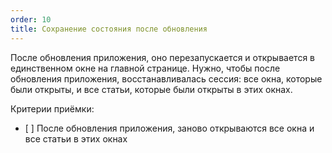 ```yaml
---
order: 10
title: Сохранение состояния после обновления
---
```


После обновления приложения, оно перезапускается и открывается в единственном окне на главной странице. Нужно, чтобы после обновления приложения, восстанавливалась сессия: все окна, которые были открыты, и все статьи, которые были открыты в этих окнах.

Критерии приёмки:

-  \[ \] После обновления приложения, заново открываются все окна и все статьи в этих окнах